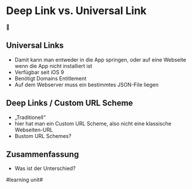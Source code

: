 # Deep Link vs. Universal Link
🔗

## Universal Links

- Damit kann man entweder in die App springen, oder auf eine Webseite wenn die App nicht installiert ist
- Verfügbar seit iOS 9
- Benötigt Domains Entitlement
- Auf dem Webserver muss ein bestimmtes JSON-File liegen

## Deep Links / Custom URL Scheme

- „Traditionell“
- hier hat man ein Custom URL Scheme, also nicht eine klassische Webseiten-URL
- Bustom URL Schemes?

## Zusammenfassung
- Was ist der Unterschied?

#learning unit#